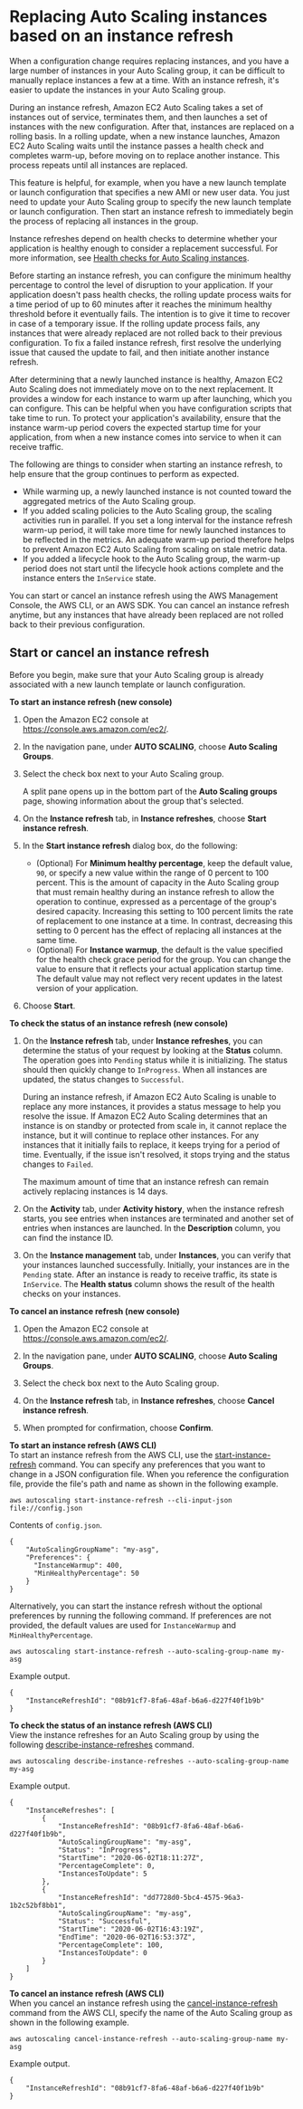 # Replacing Auto Scaling instances based on an instance refresh<a name="asg-instance-refresh"></a>

When a configuration change requires replacing instances, and you have a large number of instances in your Auto Scaling group, it can be difficult to manually replace instances a few at a time\. With an instance refresh, it's easier to update the instances in your Auto Scaling group\. 

During an instance refresh, Amazon EC2 Auto Scaling takes a set of instances out of service, terminates them, and then launches a set of instances with the new configuration\. After that, instances are replaced on a rolling basis\. In a rolling update, when a new instance launches, Amazon EC2 Auto Scaling waits until the instance passes a health check and completes warm\-up, before moving on to replace another instance\. This process repeats until all instances are replaced\. 

This feature is helpful, for example, when you have a new launch template or launch configuration that specifies a new AMI or new user data\. You just need to update your Auto Scaling group to specify the new launch template or launch configuration\. Then start an instance refresh to immediately begin the process of replacing all instances in the group\.

Instance refreshes depend on health checks to determine whether your application is healthy enough to consider a replacement successful\. For more information, see [Health checks for Auto Scaling instances](healthcheck.md)\. 

Before starting an instance refresh, you can configure the minimum healthy percentage to control the level of disruption to your application\. If your application doesn't pass health checks, the rolling update process waits for a time period of up to 60 minutes after it reaches the minimum healthy threshold before it eventually fails\. The intention is to give it time to recover in case of a temporary issue\. If the rolling update process fails, any instances that were already replaced are not rolled back to their previous configuration\. To fix a failed instance refresh, first resolve the underlying issue that caused the update to fail, and then initiate another instance refresh\. 

After determining that a newly launched instance is healthy, Amazon EC2 Auto Scaling does not immediately move on to the next replacement\. It provides a window for each instance to warm up after launching, which you can configure\. This can be helpful when you have configuration scripts that take time to run\. To protect your application's availability, ensure that the instance warm\-up period covers the expected startup time for your application, from when a new instance comes into service to when it can receive traffic\. 

The following are things to consider when starting an instance refresh, to help ensure that the group continues to perform as expected\. 
+ While warming up, a newly launched instance is not counted toward the aggregated metrics of the Auto Scaling group\. 
+ If you added scaling policies to the Auto Scaling group, the scaling activities run in parallel\. If you set a long interval for the instance refresh warm\-up period, it will take more time for newly launched instances to be reflected in the metrics\. An adequate warm\-up period therefore helps to prevent Amazon EC2 Auto Scaling from scaling on stale metric data\. 
+ If you added a lifecycle hook to the Auto Scaling group, the warm\-up period does not start until the lifecycle hook actions complete and the instance enters the `InService` state\. 

You can start or cancel an instance refresh using the AWS Management Console, the AWS CLI, or an AWS SDK\. You can cancel an instance refresh anytime, but any instances that have already been replaced are not rolled back to their previous configuration\. 

## Start or cancel an instance refresh<a name="instance-refresh-configure"></a>

Before you begin, make sure that your Auto Scaling group is already associated with a new launch template or launch configuration\. 

**To start an instance refresh \(new console\)**

1. Open the Amazon EC2 console at [https://console\.aws\.amazon\.com/ec2/](https://console.aws.amazon.com/ec2/)\.

1. In the navigation pane, under **AUTO SCALING**, choose **Auto Scaling Groups**\.

1. Select the check box next to your Auto Scaling group\.

   A split pane opens up in the bottom part of the **Auto Scaling groups** page, showing information about the group that's selected\. 

1. On the **Instance refresh** tab, in **Instance refreshes**, choose **Start instance refresh**\.

1. In the **Start instance refresh** dialog box, do the following:
   + \(Optional\) For **Minimum healthy percentage**, keep the default value, `90`, or specify a new value within the range of 0 percent to 100 percent\. This is the amount of capacity in the Auto Scaling group that must remain healthy during an instance refresh to allow the operation to continue, expressed as a percentage of the group's desired capacity\. Increasing this setting to 100 percent limits the rate of replacement to one instance at a time\. In contrast, decreasing this setting to 0 percent has the effect of replacing all instances at the same time\. 
   + \(Optional\) For **Instance warmup**, the default is the value specified for the health check grace period for the group\. You can change the value to ensure that it reflects your actual application startup time\. The default value may not reflect very recent updates in the latest version of your application\. 

1. Choose **Start**\. 

**To check the status of an instance refresh \(new console\)**

1. On the **Instance refresh** tab, under **Instance refreshes**, you can determine the status of your request by looking at the **Status** column\. The operation goes into `Pending` status while it is initializing\. The status should then quickly change to `InProgress`\. When all instances are updated, the status changes to `Successful`\.

   During an instance refresh, if Amazon EC2 Auto Scaling is unable to replace any more instances, it provides a status message to help you resolve the issue\. If Amazon EC2 Auto Scaling determines that an instance is on standby or protected from scale in, it cannot replace the instance, but it will continue to replace other instances\. For any instances that it initially fails to replace, it keeps trying for a period of time\. Eventually, if the issue isn't resolved, it stops trying and the status changes to `Failed`\.

   The maximum amount of time that an instance refresh can remain actively replacing instances is 14 days\. 

1. On the **Activity** tab, under **Activity history**, when the instance refresh starts, you see entries when instances are terminated and another set of entries when instances are launched\. In the **Description** column, you can find the instance ID\. 

1. On the **Instance management** tab, under **Instances**, you can verify that your instances launched successfully\. Initially, your instances are in the `Pending` state\. After an instance is ready to receive traffic, its state is `InService`\. The **Health status** column shows the result of the health checks on your instances\.

**To cancel an instance refresh \(new console\)**

1. Open the Amazon EC2 console at [https://console\.aws\.amazon\.com/ec2/](https://console.aws.amazon.com/ec2/)\.

1. In the navigation pane, under **AUTO SCALING**, choose **Auto Scaling Groups**\.

1. Select the check box next to the Auto Scaling group\.

1. On the **Instance refresh** tab, in **Instance refreshes**, choose **Cancel instance refresh**\.

1. When prompted for confirmation, choose **Confirm**\.

**To start an instance refresh \(AWS CLI\)**  
To start an instance refresh from the AWS CLI, use the [start\-instance\-refresh](https://docs.aws.amazon.com/cli/latest/reference/autoscaling/start-instance-refresh.html) command\. You can specify any preferences that you want to change in a JSON configuration file\. When you reference the configuration file, provide the file's path and name as shown in the following example\.

```
aws autoscaling start-instance-refresh --cli-input-json file://config.json
```

Contents of `config.json`\.

```
{
    "AutoScalingGroupName": "my-asg",
    "Preferences": {
      "InstanceWarmup": 400,
      "MinHealthyPercentage": 50
    }
}
```

Alternatively, you can start the instance refresh without the optional preferences by running the following command\. If preferences are not provided, the default values are used for `InstanceWarmup` and `MinHealthyPercentage`\.

```
aws autoscaling start-instance-refresh --auto-scaling-group-name my-asg
```

Example output\.

```
{
    "InstanceRefreshId": "08b91cf7-8fa6-48af-b6a6-d227f40f1b9b"
}
```

**To check the status of an instance refresh \(AWS CLI\)**  
View the instance refreshes for an Auto Scaling group by using the following [describe\-instance\-refreshes](https://docs.aws.amazon.com/cli/latest/reference/autoscaling/describe-instance-refreshes.html) command\.

```
aws autoscaling describe-instance-refreshes --auto-scaling-group-name my-asg
```

Example output\.

```
{
    "InstanceRefreshes": [
        {
            "InstanceRefreshId": "08b91cf7-8fa6-48af-b6a6-d227f40f1b9b",
            "AutoScalingGroupName": "my-asg",
            "Status": "InProgress",
            "StartTime": "2020-06-02T18:11:27Z",
            "PercentageComplete": 0,
            "InstancesToUpdate": 5
        },
        {
            "InstanceRefreshId": "dd7728d0-5bc4-4575-96a3-1b2c52bf8bb1",
            "AutoScalingGroupName": "my-asg",
            "Status": "Successful",
            "StartTime": "2020-06-02T16:43:19Z",
            "EndTime": "2020-06-02T16:53:37Z",
            "PercentageComplete": 100,
            "InstancesToUpdate": 0
        }
    ]
}
```

**To cancel an instance refresh \(AWS CLI\)**  
When you cancel an instance refresh using the [cancel\-instance\-refresh](https://docs.aws.amazon.com/cli/latest/reference/autoscaling/cancel-instance-refresh.html) command from the AWS CLI, specify the name of the Auto Scaling group as shown in the following example\. 

```
aws autoscaling cancel-instance-refresh --auto-scaling-group-name my-asg
```

Example output\.

```
{
    "InstanceRefreshId": "08b91cf7-8fa6-48af-b6a6-d227f40f1b9b"
}
```
